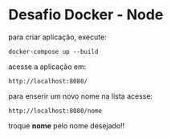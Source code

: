 # Desafio Docker - Node

para criar aplicação, execute:
```
docker-compose up --build
```

acesse a aplicação em:
```
http://localhost:8080/
```

para enserir um novo nome na lista acesse:
```
http://localhost:8080/nome
```
troque **nome** pelo nome desejado!!
